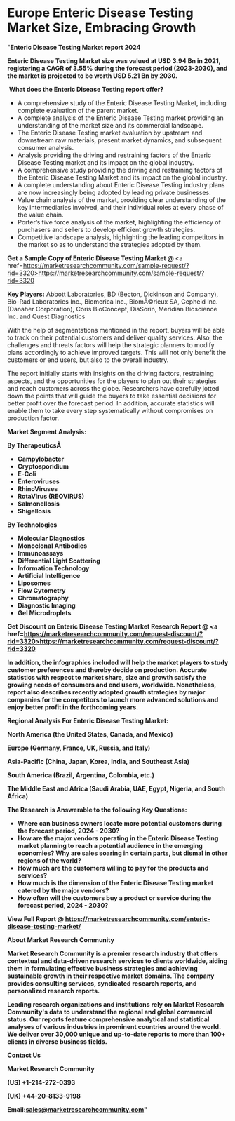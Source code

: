 # Europe Enteric Disease Testing Market Size, Embracing Growth
"<strong>Enteric Disease Testing Market report 2024</strong>

<strong>Enteric Disease Testing Market size was valued at USD 3.94 Bn in 2021, registering a CAGR of 3.55% during the forecast period (2023-2030), and the market is projected to be worth USD 5.21 Bn by 2030.</strong>

 <strong><b>What does the Enteric Disease Testing report offer?</b></strong>
<ul>
  <li>A comprehensive study of the Enteric Disease Testing Market, including complete evaluation of the parent market.</li>
  <li>A complete analysis of the Enteric Disease Testing market providing an understanding of the market size and its commercial landscape.</li>
  <li>The Enteric Disease Testing market evaluation by upstream and downstream raw materials, present market dynamics, and subsequent consumer analysis.</li>
  <li>Analysis providing the driving and restraining factors of the Enteric Disease Testing market and its impact on the global industry.</li>
  <li>A comprehensive study providing the driving and restraining factors of the Enteric Disease Testing Market and its impact on the global industry.</li>
  <li>A complete understanding about Enteric Disease Testing industry plans are now increasingly being adopted by leading private businesses.</li>
  <li>Value chain analysis of the market, providing clear understanding of the key intermediaries involved, and their individual roles at every phase of the value chain.</li>
  <li>Porter’s five force analysis of the market, highlighting the efficiency of purchasers and sellers to develop efficient growth strategies.</li>
  <li>Competitive landscape analysis, highlighting the leading competitors in the market so as to understand the strategies adopted by them.</li>
</ul>

<strong>Get a Sample Copy of Enteric Disease Testing Market @ </strong><a href=https://marketresearchcommunity.com/sample-request/?rid=3320><u>https://marketresearchcommunity.com/sample-request/?rid=3320</u></a>

<strong>Key Players:</strong> 
Abbott Laboratories, BD (Becton, Dickinson and Company), Bio-Rad Laboratories Inc., Biomerica Inc., BiomÃ©rieux SA, Cepheid Inc. (Danaher Corporation), Coris BioConcept, DiaSorin, Meridian Bioscience Inc. and Quest Diagnostics

With the help of segmentations mentioned in the report, buyers will be able to track on their potential customers and deliver quality services. Also, the challenges and threats factors will help the strategic planners to modify plans accordingly to achieve improved targets. This will not only benefit the customers or end users, but also to the overall industry.

The report initially starts with insights on the driving factors, restraining aspects, and the opportunities for the players to plan out their strategies and reach customers across the globe. Researchers have carefully jotted down the points that will guide the buyers to take essential decisions for better profit over the forecast period. In addition, accurate statistics will enable them to take every step systematically without compromises on production factor.

<strong>Market Segment Analysis:</strong>


<strong><strong>By TherapeuticsÂ  </strong></h4>
<ul>
 	<li>Campylobacter</li>
 	<li>Cryptosporidium</li>
 	<li>E-Coli</li>
 	<li>Enteroviruses</li>
 	<li>RhinoViruses</li>
 	<li>RotaVirus (REOVIRUS)</li>
 	<li>Salmonellosis</li>
 	<li>Shigellosis</li>
</ul>
<strong><strong>By Technologies </strong></h4>
<ul>
 	<li>Molecular Diagnostics</li>
 	<li>Monoclonal Antibodies</li>
 	<li>Immunoassays</li>
 	<li>Differential Light Scattering</li>
 	<li>Information Technology</li>
 	<li>Artificial Intelligence</li>
 	<li>Liposomes</li>
 	<li>Flow Cytometry</li>
 	<li>Chromatography</li>
 	<li>Diagnostic Imaging</li>
 	<li>Gel Microdroplets</li>
</ul>

<strong>Get Discount on Enteric Disease Testing Market Research Report @ </b></strong><a href=https://marketresearchcommunity.com/request-discount/?rid=3320><u>https://marketresearchcommunity.com/request-discount/?rid=3320</u></a>

In addition, the infographics included will help the market players to study customer preferences and thereby decide on production. Accurate statistics with respect to market share, size and growth satisfy the growing needs of consumers and end users, worldwide. Nonetheless, report also describes recently adopted growth strategies by major companies for the competitors to launch more advanced solutions and enjoy better profit in the forthcoming years.

<strong>Regional Analysis For Enteric Disease Testing Market:</strong>

<strong>North America</strong> (the United States, Canada, and Mexico)

<strong>Europe</strong> (Germany, France, UK, Russia, and Italy)

<strong>Asia-Pacific</strong> (China, Japan, Korea, India, and Southeast Asia)

<strong>South America</strong> (Brazil, Argentina, Colombia, etc.)

<strong>The Middle East and Africa</strong> (Saudi Arabia, UAE, Egypt, Nigeria, and South Africa)

<strong>The Research is Answerable to the following Key Questions:</strong>
<ul>
 	<li>Where can business owners locate more potential customers during the forecast period, 2024 - 2030?</li>
 	<li>How are the major vendors operating in the Enteric Disease Testing market planning to reach a potential audience in the emerging economies? Why are sales soaring in certain parts, but dismal in other regions of the world?</li>
 	<li>How much are the customers willing to pay for the products and services?</li>
 	<li>How much is the dimension of the Enteric Disease Testing market catered by the major vendors?</li>
 	<li>How often will the customers buy a product or service during the forecast period, 2024 - 2030?</li>
</ul>

<strong>View Full Report @</strong> <a href=https://marketresearchcommunity.com/enteric-disease-testing-market/>https://marketresearchcommunity.com/enteric-disease-testing-market/</a>

<strong>About Market Research Community</strong>

Market Research Community is a premier research industry that offers contextual and data-driven research services to clients worldwide, aiding them in formulating effective business strategies and achieving sustainable growth in their respective market domains. The company provides consulting services, syndicated research reports, and personalized research reports.

Leading research organizations and institutions rely on Market Research Community's data to understand the regional and global commercial status. Our reports feature comprehensive analytical and statistical analyses of various industries in prominent countries around the world. We deliver over 30,000 unique and up-to-date reports to more than 100+ clients in diverse business fields.

<strong>Contact Us</strong>

<strong>Market Research Community</strong>

(US) +1-214-272-0393

(UK) +44-20-8133-9198

<strong>Email:</strong>sales@marketresearchcommunity.com"
